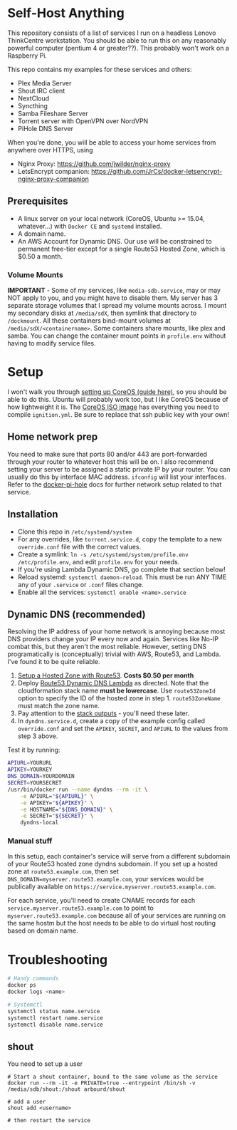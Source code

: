 # Self-Host Anything

This repository consists of a list of services I run on a headless Lenovo ThinkCentre workstation.  You should be able to run this on any reasonably powerful computer (pentium 4 or greater??).  This probably won't work on a Raspberry Pi.

This repo contains my examples for these services and others:

* Plex Media Server
* Shout IRC client
* NextCloud
* Syncthing
* Samba Fileshare Server
* Torrent server with OpenVPN over NordVPN
* PiHole DNS Server

When you're done, you will be able to access your home services from anywhere over HTTPS, using

* Nginx Proxy: https://github.com/jwilder/nginx-proxy
* LetsEncrypt companion: https://github.com/JrCs/docker-letsencrypt-nginx-proxy-companion

## Prerequisites

* A linux server on your local network (CoreOS, Ubuntu >= 15.04, whatever...) with `Docker CE` and `systemd` installed.
* A domain name.
* An AWS Account for Dynamic DNS.  Our use will be constrained to permanent free-tier except for a single Route53 Hosted Zone, which is $0.50 a month.

### Volume Mounts

**IMPORTANT** - Some of my services, like `media-sdb.service`, may or may NOT apply to you, and you might have to disable them.  My server has 3 separate storage volumes that I spread my volume mounts across.  I mount my secondary disks at `/media/sdX`, then symlink that directory to `/dockmount`.  All these containers bind-mount volumes at `/media/sdX/<containername>`.  Some containers share mounts, like plex and samba.  You can change the container mount points in `profile.env` without having to modify service files.

# Setup

I won't walk you through [setting up CoreOS (guide here)](https://coreos.com/os/docs/latest/installing-to-disk.html), so you should be able to do this.  Ubuntu will probably work too, but I like CoreOS because of how lightweight it is.  The [CoreOS ISO image](https://coreos.com/os/docs/latest/booting-with-iso.html) has everything you need to compile `ignition.yml`.  Be sure to replace that ssh public key with your own!

## Home network prep

You need to make sure that ports 80 and/or 443 are port-forwarded through your router to whatever host this will be on.  I also recommend setting your server to be assigned a static private IP by your router.  You can usually do this by interface MAC address.  `ifconfig` will list your interfaces.  Refer to the [docker-pi-hole](https://github.com/pi-hole/docker-pi-hole) docs for further network setup related to that service.

## Installation

* Clone this repo in `/etc/systemd/system`
* For any overrides, like `torrent.service.d`, copy the template to a new `override.conf` file with the correct values.
* Create a symlink: `ln -s /etc/systemd/system/profile.env /etc/profile.env`, and edit `profile.env` for your needs.
* If you're using Lambda Dynamic DNS, go complete that section below!
* Reload systemd: `systemctl daemon-reload`. This must be run ANY TIME any of your `.service` or `.conf` files change.
* Enable all the services: `systemctl enable <name>.service`

## Dynamic DNS (recommended)

Resolving the IP address of your home network is annoying because most DNS providers change your IP every now and again.  Services like No-IP combat this, but they aren't the most reliable.  However, setting DNS programatically is (conceptually) trivial with AWS, Route53, and Lambda.  I've found it to be quite reliable.


1. [Setup a Hosted Zone with Route53](https://docs.aws.amazon.com/Route53/latest/DeveloperGuide/CreatingHostedZone.html). **Costs $0.50 per month**
2. Deploy [Route53 Dynamic DNS Lambda](https://github.com/awslabs/route53-dynamic-dns-with-lambda) as directed.  Note that the cloudformation stack name **must be lowercase**.  Use `route53ZoneId` option to specify the ID of the hosted zone in step 1.  `route53ZoneName` must match the zone name.
3. Pay attention to the [stack outputs](https://github.com/awslabs/route53-dynamic-dns-with-lambda#cloudformation-stack-outputs) - you'll need these later.
4. In `dyndns.service.d`, create a copy of the example config called `override.conf` and set the `APIKEY`, `SECRET`, and `APIURL` to the values from step 3 above.

Test it by running:

```bash
APIURL=YOURURL
APIKEY=YOURKEY
DNS_DOMAIN=YOURDOMAIN
SECRET=YOURSECRET
/usr/bin/docker run --name dyndns --rm -it \
    -e APIURL="${APIURL}" \
    -e APIKEY="${APIKEY}" \
    -e HOSTNAME="${DNS_DOMAIN}" \
    -e SECRET="${SECRET}" \
    dyndns-local
```

### Manual stuff

In this setup, each container's service will serve from a different subdomain of your Route53 hosted zone dyndns subdomain.  If you set up a hosted zone at `route53.example.com`, then set `DNS_DOMAIN=myserver.route53.example.com`, your services would be publically available on `https://service.myserver.route53.example.com`.

For each service, you'll need to create CNAME records for each `service.myserver.route53.example.com` to point to `myserver.route53.example.com` because all of your services are running on the same hostm but the host needs to be able to do virtual host routing based on domain name.

# Troubleshooting

```bash
# Handy commands
docker ps
docker logs <name>

# Systemctl
systemctl status name.service
systemctl restart name.service
systemctl disable name.service
```

## shout

You need to set up a user

```
# Start a shout container, bound to the same volume as the service
docker run --rm -it -e PRIVATE=true --entrypoint /bin/sh -v /media/sdb/shout:/shout arbourd/shout

# add a user
shout add <username>

# then restart the service
```
